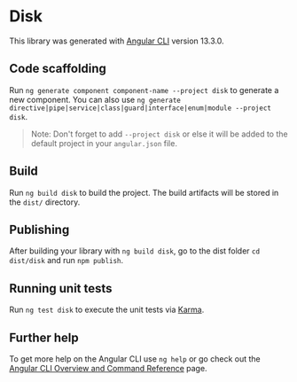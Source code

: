 # Disk

This library was generated with [Angular CLI](https://github.com/angular/angular-cli) version 13.3.0.

## Code scaffolding

Run `ng generate component component-name --project disk` to generate a new component. You can also use `ng generate directive|pipe|service|class|guard|interface|enum|module --project disk`.
> Note: Don't forget to add `--project disk` or else it will be added to the default project in your `angular.json` file. 

## Build

Run `ng build disk` to build the project. The build artifacts will be stored in the `dist/` directory.

## Publishing

After building your library with `ng build disk`, go to the dist folder `cd dist/disk` and run `npm publish`.

## Running unit tests

Run `ng test disk` to execute the unit tests via [Karma](https://karma-runner.github.io).

## Further help

To get more help on the Angular CLI use `ng help` or go check out the [Angular CLI Overview and Command Reference](https://angular.io/cli) page.
